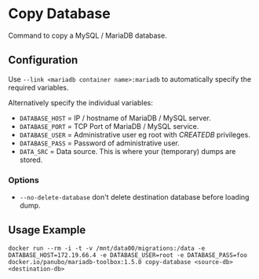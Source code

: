 # Copy Database

Command to copy a MySQL / MariaDB database.

## Configuration

Use `--link <mariadb container name>:mariadb` to automatically specify the required variables.

Alternatively specify the individual variables:

- `DATABASE_HOST` = IP / hostname of MariaDB / MySQL server.
- `DATABASE_PORT` = TCP Port of MariaDB / MySQL service.
- `DATABASE_USER` = Administrative user eg root with *CREATEDB* privileges.
- `DATABASE_PASS` = Password of administrative user.
- `DATA_SRC` = Data source. This is where your (temporary) dumps are stored.

### Options

- `--no-delete-database` don't delete destination database before loading dump.

## Usage Example

```
docker run --rm -i -t -v /mnt/data00/migrations:/data -e DATABASE_HOST=172.19.66.4 -e DATABASE_USER=root -e DATABASE_PASS=foo docker.io/panubo/mariadb-toolbox:1.5.0 copy-database <source-db> <destination-db>
```
